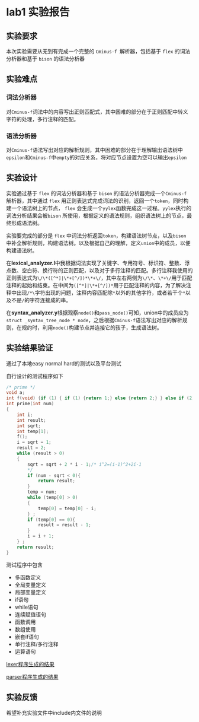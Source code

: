 # lab1 实验报告

## 实验要求

本次实验需要从无到有完成一个完整的 `Cminus-f `解析器，包括基于 `flex` 的词法分析器和基于 `bison` 的语法分析器

## 实验难点

### 词法分析器

对`Cminus-f`词法中的内容写出正则匹配式，其中困难的部分在于正则匹配中转义字符的处理，多行注释的匹配。

### 语法分析器

对`Cminus-f`语法写出对应的解析规则，其中困难的部分在于理解输出语法树中`epsilon`和`Cminus-f`中`empty`的对应关系，将对应节点设置为空可以输出`epsilon`

## 实验设计

实验通过基于 `flex` 的词法分析器和基于 `bison` 的语法分析器完成一个`Cminus-f `解析器，其中通过 `flex` 用正则表达式完成词法的识别，返回一个`token`，同时构建一个语法树上的节点， `flex` 会生成一个`yylex`函数完成这一过程。`yylex`执行的词法分析结果会被`bison` 所使用，根据定义的语法规则，组织语法树上的节点，最终形成语法树。

实验要完成的部分是 `flex` 中词法分析返回`token`，构建语法树节点，以及`bison` 中补全解析规则，构建语法树。以及根据自己的理解，定义`union`中的成员，以便构建语法树。

在**lexical_analyzer.l**中我根据词法实现了关键字、专用符号、标识符、整数、浮点数、空白符、换行符的正则匹配，以及对于多行注释的匹配。多行注释我使用的正则表达式为`\/\*([^*]|\*+[^/])*\*+\/`，其中左右两侧为`\/\*`、`\*+\/`用于匹配注释的起始和结束。在中间为`([^*]|\*+[^/])*`用于匹配注释的内容，为了解决注释中出现`/*\`字符出现的问题，注释内容匹配除`*`以外的其他字符，或者若干个`*`以及不是`/`的字符连接成的串。

在**syntax_analyzer.y**根据观察`node()`和`pass_node()`可知，union中的成员应为`struct _syntax_tree_node * node`，之后根据`Cminus-f`语法写出对应的解析规则，在规约时，利用`node()`构建节点并连接它的孩子，生成语法树。

## 实验结果验证

通过了本地easy normal hard的测试以及平台测试

自行设计的测试程序如下

```c
/* prime */
void a;
int f(void) {if (1) { if (1) {return 1;} else {return 2;} } else if (2) {return 3;} else {return 4;}}
int prime(int num)
{
    int i;
    int result;
    int sqrt;
    int temp[1];
    f();
    i = sqrt = 1;
    result = 2;
    while (result > 0)
    {
        sqrt = sqrt + 2 * i - 1;/* i^2=(i-1)^2+2i-1
        */
        if (num - sqrt < 0){
            return result;
        }
        temp = num;
        while (temp[0] > 0)
        {
            temp[0] = temp[0] - i;
        } ;
        if (temp[0] == 0){
            result = result - 1;
        }
        i = i + 1;
    } ;
    return result;
}
```

测试程序中包含

- 多函数定义
- 全局变量定义
- 局部变量定义
- if语句
- while语句
- 连续赋值语句
- 函数调用
- 数组使用
- 嵌套if语句
- 单行注释/多行注释
- 运算语句

[lexer程序生成的结果](./lexer_output)

[parser程序生成的结果](./parser_output)

## 实验反馈

希望补充实验文件中include内文件的说明
